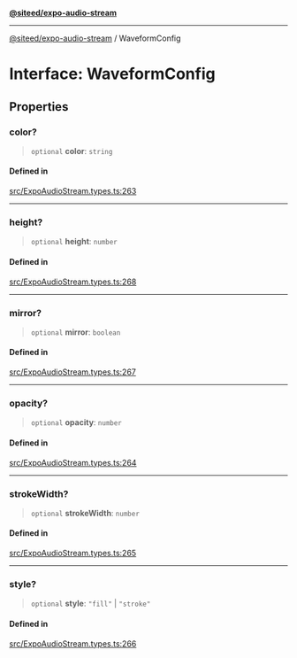 [**@siteed/expo-audio-stream**](../README.md)

***

[@siteed/expo-audio-stream](../README.md) / WaveformConfig

# Interface: WaveformConfig

## Properties

### color?

> `optional` **color**: `string`

#### Defined in

[src/ExpoAudioStream.types.ts:263](https://github.com/deeeed/expo-audio-stream/blob/689aeadedaa58050cd18e8ec1fa5ff1fcd93f0db/packages/expo-audio-stream/src/ExpoAudioStream.types.ts#L263)

***

### height?

> `optional` **height**: `number`

#### Defined in

[src/ExpoAudioStream.types.ts:268](https://github.com/deeeed/expo-audio-stream/blob/689aeadedaa58050cd18e8ec1fa5ff1fcd93f0db/packages/expo-audio-stream/src/ExpoAudioStream.types.ts#L268)

***

### mirror?

> `optional` **mirror**: `boolean`

#### Defined in

[src/ExpoAudioStream.types.ts:267](https://github.com/deeeed/expo-audio-stream/blob/689aeadedaa58050cd18e8ec1fa5ff1fcd93f0db/packages/expo-audio-stream/src/ExpoAudioStream.types.ts#L267)

***

### opacity?

> `optional` **opacity**: `number`

#### Defined in

[src/ExpoAudioStream.types.ts:264](https://github.com/deeeed/expo-audio-stream/blob/689aeadedaa58050cd18e8ec1fa5ff1fcd93f0db/packages/expo-audio-stream/src/ExpoAudioStream.types.ts#L264)

***

### strokeWidth?

> `optional` **strokeWidth**: `number`

#### Defined in

[src/ExpoAudioStream.types.ts:265](https://github.com/deeeed/expo-audio-stream/blob/689aeadedaa58050cd18e8ec1fa5ff1fcd93f0db/packages/expo-audio-stream/src/ExpoAudioStream.types.ts#L265)

***

### style?

> `optional` **style**: `"fill"` \| `"stroke"`

#### Defined in

[src/ExpoAudioStream.types.ts:266](https://github.com/deeeed/expo-audio-stream/blob/689aeadedaa58050cd18e8ec1fa5ff1fcd93f0db/packages/expo-audio-stream/src/ExpoAudioStream.types.ts#L266)
